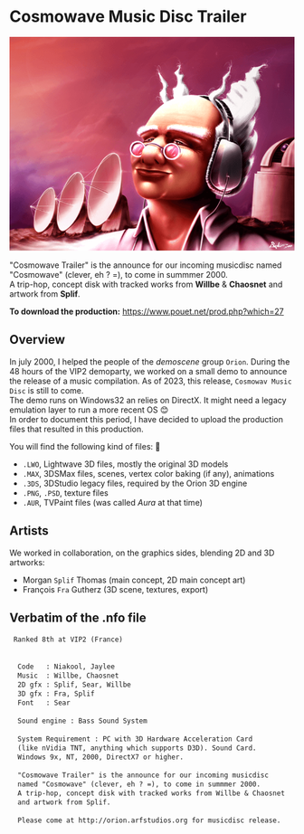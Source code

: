 # Cosmowave Music Disc Trailer

![](img/ms-cosmowave.png)

"Cosmowave Trailer" is the announce for our incoming musicdisc named "Cosmowave" (clever, eh ? =), to come in summmer 2000.<br>
A trip-hop, concept disk with tracked works from **Willbe** & **Chaosnet** and artwork from **Splif**.

**To download the production:** https://www.pouet.net/prod.php?which=27

## Overview

In july 2000, I helped the people of the _demoscene_ group `Orion`. During the 48 hours of the VIP2 demoparty, we worked on a small demo to announce the release of a music compilation. As of 2023, this release, `Cosmowav Music Disc` is still to come.<br>
The demo runs on Windows32 an relies on DirectX. It might need a legacy emulation layer to run a more recent OS :blush:<br>
In order to document this period, I have decided to upload the production files that resulted in this production.

You will find the following kind of files: :floppy_disk:
* `.LWO`, Lightwave 3D files, mostly the original 3D models
* `.MAX`, 3DSMax files, scenes, vertex color baking (if any), animations
* `.3DS`, 3DStudio legacy files, required by the Orion 3D engine
* `.PNG`, `.PSD`, texture files
* `.AUR`, TVPaint files (was called _Aura_ at that time)

## Artists

We worked in collaboration, on the graphics sides, blending 2D and 3D artworks: 
* Morgan `Splif` Thomas (main concept, 2D main concept art)
* François `Fra` Gutherz (3D scene, textures, export)

## Verbatim of the .nfo file

```
 Ranked 8th at VIP2 (France)


  Code   : Niakool, Jaylee
  Music  : Willbe, Chaosnet
  2D gfx : Splif, Sear, Willbe
  3D gfx : Fra, Splif
  Font   : Sear

  Sound engine : Bass Sound System

  System Requirement : PC with 3D Hardware Acceleration Card
  (like nVidia TNT, anything which supports D3D). Sound Card.
  Windows 9x, NT, 2000, DirectX7 or higher.
  
  "Cosmowave Trailer" is the announce for our incoming musicdisc
  named "Cosmowave" (clever, eh ? =), to come in summmer 2000.
  A trip-hop, concept disk with tracked works from Willbe & Chaosnet
  and artwork from Splif.  

  Please come at http://orion.arfstudios.org for musicdisc release.
``` 

